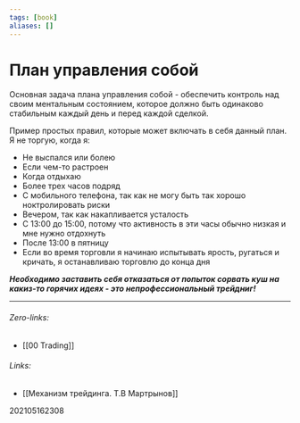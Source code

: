 ```yaml
---
tags: [book]
aliases: []
---
```

# План управления собой
Основная задача плана управления собой - обеспечить контроль над своим ментальным состоянием, которое должно быть одинаково стабильным каждый день и перед каждой сделкой.

Пример простых правил, которые может включать в себя данный план. Я не торгую, когда я:
 - Не выспался или болею
 - Если чем-то растроен
 - Когда отдыхаю
 - Более трех часов подряд
 - С мобильного телефона, так как не могу быть так хорошо ноктролировать риски
 - Вечером, так как накапливается усталость
 - С 13:00 до 15:00, потому что активность в эти часы обычно низкая и мне нужно отдохнуть
 - После 13:00 в пятницу
 - Если во время торговли я начинаю испытывать ярость, ругаться и кричать, я останавливаю торговлю до конца дня


***Необходимо заставить себя отказаться от попыток сорвать куш на какиз-то горячих идеях - это непрофессиональный трейдниг!***
___
###### Zero-links:
- [[00 Trading]]
###### Links:
- [[Механизм трейдинга. Т.В Мартрынов]]

202105162308